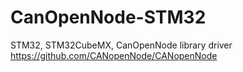 # CanOpenNode-STM32
STM32, STM32CubeMX, CanOpenNode library driver
https://github.com/CANopenNode/CANopenNode
